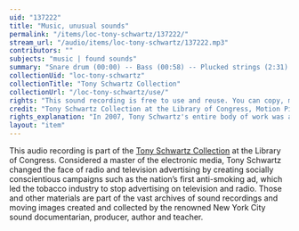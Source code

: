 ```yaml
---
uid: "137222"
title: "Music, unusual sounds"
permalink: "/items/loc-tony-schwartz/137222/"
stream_url: "/audio/items/loc-tony-schwartz/137222.mp3"
contributors: ""
subjects: "music | found sounds"
summary: "Snare drum (00:00) -- Bass (00:58) -- Plucked strings (2:31) -- Circus band (3:00 - redacted) -- Democratic Convention, 1976 (3:47) -- Young people's concert (7:46 - redacted) -- Bells (14:33) -- Circus band (14:53 - redacted) -- Star spangled mandolins (17:09 - redacted)."
collectionUid: "loc-tony-schwartz"
collectionTitle: "Tony Schwartz Collection"
collectionUrl: "/loc-tony-schwartz/use/"
rights: "This sound recording is free to use and reuse. You can copy, modify, distribute and perform the work, even for commercial purposes, all without asking permission. Attribution is recommended but not required."
credit: "Tony Schwartz Collection at the Library of Congress, Motion Picture, Broadcasting and Recorded Sound Division."
rights_explanation: "In 2007, Tony Schwartz's entire body of work was acquired by the Library of Congress, thus the Library reserves the right to make his recordings available for reuse as long as those recordings do not contain embedded material to which Schwartz did not own the copyright. Therefore, Citizen DJ excludes: (1) recordings that contain music or speeches from identifiable or named performers and composers, (2) radio broadcasts, and (3) commercials."
layout: "item"
---
```


This audio recording is part of the [Tony Schwartz Collection](https://www.loc.gov/rr/record/schwartzcollection.html) at the Library of Congress. Considered a master of the electronic media, Tony Schwartz changed the face of radio and television advertising by creating socially conscientious campaigns such as the nation’s first anti-smoking ad, which led the tobacco industry to stop advertising on television and radio. Those and other materials are part of the vast archives of sound recordings and moving images created and collected by the renowned New York City sound documentarian, producer, author and teacher.